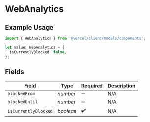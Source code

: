 # WebAnalytics

## Example Usage

```typescript
import { WebAnalytics } from '@vercel/client/models/components';

let value: WebAnalytics = {
  isCurrentlyBlocked: false,
};
```

## Fields

| Field                | Type      | Required           | Description |
| -------------------- | --------- | ------------------ | ----------- |
| `blockedFrom`        | _number_  | :heavy_minus_sign: | N/A         |
| `blockedUntil`       | _number_  | :heavy_minus_sign: | N/A         |
| `isCurrentlyBlocked` | _boolean_ | :heavy_check_mark: | N/A         |
